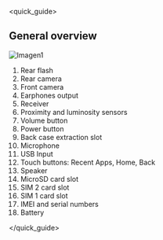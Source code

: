 <quick_guide>

## General overview

![Imagen1](http://static.energysistem.com/images/manuals/42598/56057bbdaf011.jpg)

1. Rear flash
2. Rear camera
3. Front camera
4. Earphones output
5. Receiver
6. Proximity and luminosity sensors
7. Volume button
8. Power button
9. Back case extraction slot
10. Microphone
11. USB Input
12. Touch buttons: Recent Apps, Home, Back
13. Speaker
14. MicroSD card slot
15. SIM 2 card slot
16. SIM 1 card slot
17. IMEI and serial numbers
18. Battery



</quick_guide>

